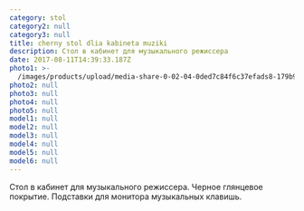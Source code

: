 ```yaml
---
category: stol
category2: null
category3: null
title: cherny stol dlia kabineta muziki
description: Cтол в кабинет для музыкального режиссера
date: 2017-08-11T14:39:33.187Z
photo1: >-
  /images/products/upload/media-share-0-02-04-0ded7c84f6c37efads8-179b97504def_proc.jpg
photo2: null
photo3: null
photo4: null
photo5: null
model1: null
model2: null
model3: null
model4: null
model5: null
model6: null
---
```

Cтол в кабинет для музыкального режиссера. Черное глянцевое покрытие. Подставки для монитора музыкальных клавишь.
